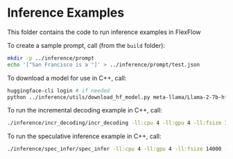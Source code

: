 # Inference Examples
This folder contains the code to run inference examples in FlexFlow

To create a sample prompt, call (from the `build` folder):

```bash
mkdir -p ../inference/prompt
echo '["San Francisco is a "]' > ../inference/prompt/test.json
```

To download a model for use in C++, call:
```bash
huggingface-cli login # if needed
python ../inference/utils/download_hf_model.py meta-llama/Llama-2-7b-hf --half-precision-only
```

To run the incremental decoding example in C++, call:

```bash
./inference/incr_decoding/incr_decoding -ll:cpu 4 -ll:gpu 4 -ll:fsize 14000 -ll:zsize 30000 --fusion -llm-model meta-llama/Llama-2-7b-hf -prompt ../inference/prompt/test.json -tensor-parallelism-degree 4
```

To run the speculative inference example in C++, call:

```bash
./inference/spec_infer/spec_infer -ll:cpu 4 -ll:gpu 4 -ll:fsize 14000 -ll:zsize 30000 --fusion -llm-model meta-llama/Llama-2-7b-hf -ssm-model JackFram/llama-160m -prompt ../inference/prompt/test.json -tensor-parallelism-degree 4
```
